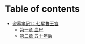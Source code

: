 # Table of contents

* [盗墓笔记1：七星鲁王宫](README.md)
  * [第一章 血尸](1-qi-xing-lu-wang-gong/01.md)
  * [第二章 五十年后](1-qi-xing-lu-wang-gong/02.md)
